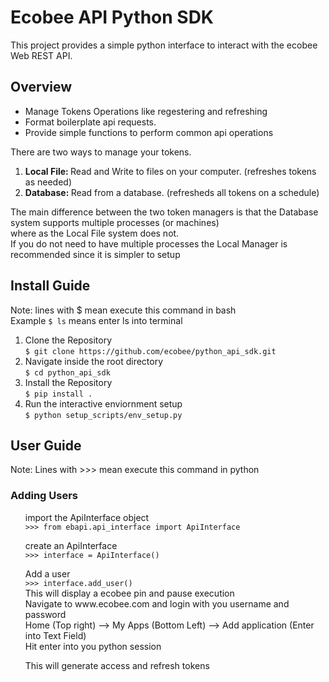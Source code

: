 <html>
<body>
<h1>Ecobee API Python SDK</h1>
<div>
This project provides a simple python interface to interact with the ecobee Web REST API.
</div>
<div>
<h2>Overview</h2>
<ul>
<li>Manage Tokens Operations like regestering and refreshing</li>
<li>Format boilerplate api requests.</li>
<li>Provide simple functions to perform common api operations</li>
</ul>
<div>
There are two ways to manage your tokens.
<ol>
<li><b>Local File: </b>Read and Write to files on your computer. (refreshes tokens as needed)</li>
<li><b>Database: </b>Read from a database. (refresheds all tokens on a schedule)</li>
</ol>
The main difference between the two token managers is that the Database system supports multiple processes (or machines)<br>
where as the Local File system does not.<br>
If you do not need to have multiple processes the Local Manager is recommended since it is simpler to setup
</div>
</div>
<h2>Install Guide</h2>
<div>
Note: lines with $ mean execute this command in bash<br>
Example <code>$ ls</code> means enter ls into terminal
<ol>
<li>Clone the Repository<br>
<code>$ git clone https://github.com/ecobee/python_api_sdk.git</code></li>
<li>Navigate inside the root directory<br>
<code>$ cd python_api_sdk</code></li>
<li>Install the Repository<br>
<code>$ pip install .</code></li>
<li>Run the interactive enviornment setup<br>
<code>$ python setup_scripts/env_setup.py</code></li>
</ol>
</div>
<h2>User Guide</h2>
<div>
Note: Lines with >>> mean execute this command in python
<h3>Adding Users</h3>
<ul>
import the ApiInterface object<br>
<code>>>> from ebapi.api_interface import ApiInterface</code><br>
</ul>
<ul>
   create an ApiInterface<br>
<code>>>> interface = ApiInterface()</code>
</ul>
<ul>
Add a user<br>
<code>>>> interface.add_user()</code><br>
This will display a ecobee pin and pause execution<br> 
Navigate to www.ecobee.com and login with you username and password<br> 
Home (Top right) --> My Apps (Bottom Left) --> Add application (Enter into Text Field)<br>
Hit enter into you python session<br>

This will generate access and refresh tokens

</ul>
</div>
</body>
</html>
